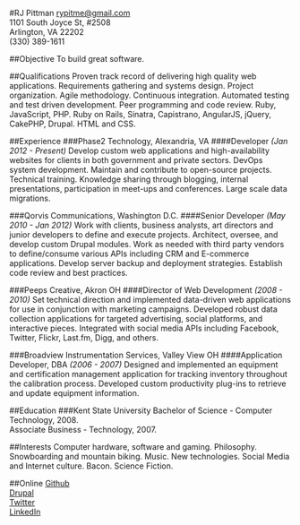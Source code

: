 #RJ Pittman
[rypitme@gmail.com](mailto:rypitme@gmail.com)  
1101 South Joyce St, #2508  
Arlington, VA 22202  
(330) 389-1611  

##Objective
To build great software.

##Qualifications
Proven track record of delivering high quality web applications. Requirements gathering and systems design. Project organization. Agile methodology. Continuous integration. Automated testing and test driven development. Peer programming and code review. Ruby, JavaScript, PHP. Ruby on Rails, Sinatra, Capistrano, AngularJS, jQuery, CakePHP, Drupal. HTML and CSS.

##Experience
###Phase2 Technology, Alexandria, VA
####Developer *(Jan 2012 - Present)*
Develop custom web applications and high-availability websites for clients in both government and private sectors. DevOps system development. Maintain and contribute to open-source projects. Technical training. Knowledge sharing through blogging, internal presentations, participation in meet-ups and conferences. Large scale data migrations.

###Qorvis Communications, Washington D.C. 
####Senior Developer *(May 2010 - Jan 2012)*
Work with clients, business analysts, art directors and junior developers to define and execute projects. Architect, oversee, and develop custom Drupal modules. Work as needed with third party vendors to define/consume various APIs including CRM and E-commerce applications. Develop server backup and deployment strategies. Establish code review and best practices.

###Peeps Creative, Akron OH
####Director of Web Development *(2008 - 2010)*
Set technical direction and implemented data-driven web applications for use in conjunction with marketing campaigns. Developed robust data collection applications for targeted advertising, social platforms, and interactive pieces. Integrated with social media APIs including Facebook, Twitter, Flickr, Last.fm, Digg, and others.

###Broadview Instrumentation Services, Valley View OH 
####Application Developer, DBA *(2006 - 2007)*
Designed and implemented an equipment and certification management application for tracking inventory throughout the calibration process. Developed custom productivity plug-ins to retrieve and update equipment information.

##Education
###Kent State University
Bachelor of Science - Computer Technology, 2008.  
Associate Business - Technology, 2007.

##Interests
Computer hardware, software and gaming. Philosophy. Snowboarding and mountain biking. Music. New technologies. Social Media and Internet culture. Bacon. Science Fiction.

##Online
[Github](http://github.com/rypit)  
[Drupal](http://drupal.org/user/868380)   
[Twitter](http://twitter.com/rypitme)  
[LinkedIn](http://www.linkedin.com/in/rypit)      